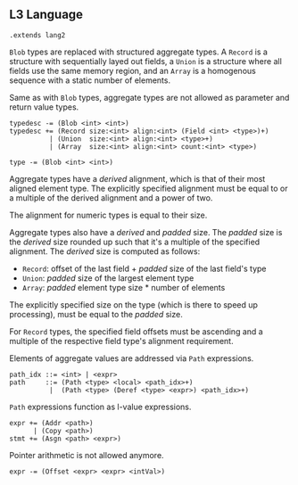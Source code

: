 ## L3 Language

```grammar
.extends lang2
```

`Blob` types are replaced with structured aggregate types. A `Record` is a
structure with sequentially layed out fields, a `Union` is a structure where
all fields use the same memory region, and an `Array` is a homogenous sequence
with a static number of elements.

Same as with `Blob` types, aggregate types are not allowed as parameter and
return value types.

```grammar
typedesc -= (Blob <int> <int>)
typedesc += (Record size:<int> align:<int> (Field <int> <type>)+)
          | (Union  size:<int> align:<int> <type>+)
          | (Array  size:<int> align:<int> count:<int> <type>)

type -= (Blob <int> <int>)
```

Aggregate types have a *derived* alignment, which is that of their most
aligned element type. The explicitly specified alignment must be equal to
or a multiple of the derived alignment and a power of two.

The alignment for numeric types is equal to their size.

Aggregate types also have a *derived* and *padded* size. The *padded* size
is the *derived* size rounded up such that it's a multiple of the specified
alignment. The *derived* size is computed as follows:
* `Record`: offset of the last field + *padded* size of the last field's type
* `Union`: *padded* size of the largest element type
* `Array`: *padded* element type size * number of elements

The explicitly specified size on the type (which is there to speed up
processing), must be equal to the *padded* size.

For `Record` types, the specified field offsets must be ascending and a
multiple of the respective field type's alignment requirement.


Elements of aggregate values are addressed via `Path` expressions.

```grammar
path_idx ::= <int> | <expr>
path     ::= (Path <type> <local> <path_idx>+)
          |  (Path <type> (Deref <type> <expr>) <path_idx>+)
```

`Path` expressions function as l-value expressions.

```grammar
expr += (Addr <path>)
      | (Copy <path>)
stmt += (Asgn <path> <expr>)
```

Pointer arithmetic is not allowed anymore.

```grammar
expr -= (Offset <expr> <expr> <intVal>)
```
